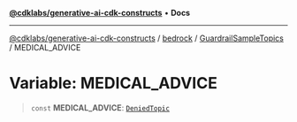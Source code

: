 [**@cdklabs/generative-ai-cdk-constructs**](../../../../../README.md) • **Docs**

***

[@cdklabs/generative-ai-cdk-constructs](../../../../../README.md) / [bedrock](../../../README.md) / [GuardrailSampleTopics](../README.md) / MEDICAL\_ADVICE

# Variable: MEDICAL\_ADVICE

> `const` **MEDICAL\_ADVICE**: [`DeniedTopic`](../../../interfaces/DeniedTopic.md)
